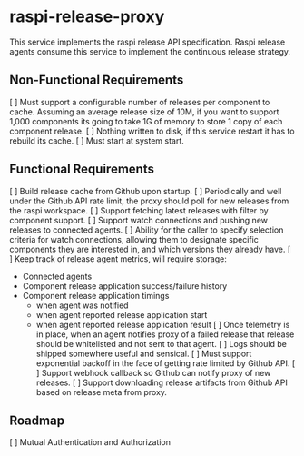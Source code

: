 # raspi-release-proxy

This service implements the raspi release API specification. Raspi release
agents consume this service to implement the continuous release strategy.

## Non-Functional Requirements
[ ] Must support a configurable number of releases per component to cache. Assuming
an average release size of 10M, if you want to support 1,000 components its
going to take 1G of memory to store 1 copy of each component release.
[ ] Nothing written to disk, if this service restart it has to rebuild its cache.
[ ] Must start at system start.

## Functional Requirements
[ ] Build release cache from Github upon startup.
[ ] Periodically and well under the Github API rate limit, the proxy should poll
for new releases from the raspi workspace.
[ ] Support fetching latest releases with filter by component support.
[ ] Support watch connections and pushing new releases to connected agents.
[ ] Ability for the caller to specify selection criteria for watch connections,
allowing them to designate specific components they are interested in, and
which versions they already have.
[ ] Keep track of release agent metrics, will require storage:
  + Connected agents
  + Component release application success/failure history
  + Component release application timings
    - when agent was notified
    - when agent reported release application start
    - when agent reported release application result
[ ] Once telemetry is in place, when an agent notifies proxy of a failed release
that release should be whitelisted and not sent to that agent.
[ ] Logs should be shipped somewhere useful and sensical.
[ ] Must support exponential backoff in the face of getting rate limited by Github API.
[ ] Support webhook callback so Github can notify proxy of new releases.
[ ] Support downloading release artifacts from Github API based on release meta from proxy.

## Roadmap
[ ] Mutual Authentication and Authorization
